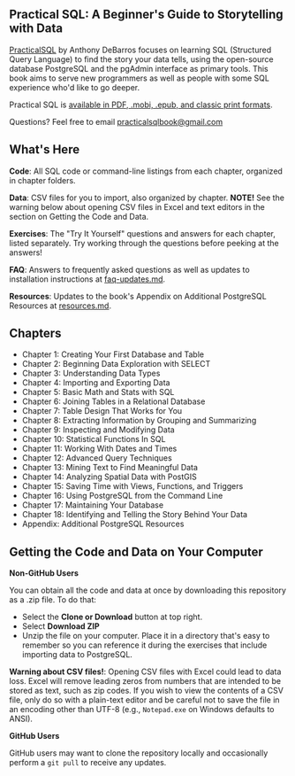 ## Practical SQL: A Beginner's Guide to Storytelling with Data

[PracticalSQL](https://www.nostarch.com/practicalSQL) by Anthony DeBarros focuses on learning SQL (Structured Query Language) to find the story your data tells, using the open-source database PostgreSQL and the pgAdmin interface as primary tools. This book aims to serve new programmers as well as people with some SQL experience who'd like to go deeper.

Practical SQL is [available in PDF, .mobi, .epub, and classic print formats](https://www.nostarch.com/practicalSQL).

Questions? Feel free to email [practicalsqlbook@gmail.com](mailto:practicalsqlbook@gmail.com)

## What's Here

**Code**: All SQL code or command-line listings from each chapter, organized in chapter folders.

**Data**: CSV files for you to import, also organized by chapter. **NOTE!** See the warning below about opening CSV files in Excel and text editors in the section on Getting the Code and Data.

**Exercises**: The "Try It Yourself" questions and answers for each chapter, listed separately. Try working through the questions before peeking at the answers!

**FAQ**: Answers to frequently asked questions as well as updates to installation instructions at [faq-updates.md](https://github.com/anthonydb/practical-sql/blob/master/faq-updates.md).

**Resources**: Updates to the book's Appendix on Additional PostgreSQL Resources at [resources.md](https://github.com/anthonydb/practical-sql/blob/master/resources.md).

## Chapters

* Chapter 1: Creating Your First Database and Table
* Chapter 2: Beginning Data Exploration with SELECT
* Chapter 3: Understanding Data Types
* Chapter 4: Importing and Exporting Data
* Chapter 5: Basic Math and Stats with SQL
* Chapter 6: Joining Tables in a Relational Database
* Chapter 7: Table Design That Works for You
* Chapter 8: Extracting Information by Grouping and Summarizing
* Chapter 9: Inspecting and Modifying Data
* Chapter 10: Statistical Functions In SQL
* Chapter 11: Working With Dates and Times
* Chapter 12: Advanced Query Techniques
* Chapter 13: Mining Text to Find Meaningful Data
* Chapter 14: Analyzing Spatial Data with PostGIS
* Chapter 15: Saving Time with Views, Functions, and Triggers
* Chapter 16: Using PostgreSQL from the Command Line
* Chapter 17: Maintaining Your Database
* Chapter 18: Identifying and Telling the Story Behind Your Data
* Appendix: Additional PostgreSQL Resources

## Getting the Code and Data on Your Computer

**Non-GitHub Users**

You can obtain all the code and data at once by downloading this repository as a .zip file. To do that:

* Select the **Clone or Download** button at top right.
* Select **Download ZIP**
* Unzip the file on your computer. Place it in a directory that's easy to remember so you can reference it during the exercises that include importing data to PostgreSQL.

**Warning about CSV files!**: Opening CSV files with Excel could lead to data loss. Excel will remove leading zeros from numbers that are intended to be stored as text, such as zip codes. If you wish to view the contents of a CSV file, only do so with a plain-text editor and be careful not to save the file in an encoding other than UTF-8 (e.g., `Notepad.exe` on Windows defaults to ANSI).

**GitHub Users**

GitHub users may want to clone the repository locally and occasionally perform a `git pull` to receive any updates.
